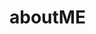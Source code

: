 # aboutME

<html>
  <head>
    <title>About Me!</title>
    <script>
      function showFunFact() {
        alert("Fun fact: I once stayed up all night finishing a novel and still can go to class the next morning!");
      }

      // greeting animation
      let msg = "Welcome!";
      let i = 0;
      function typeGreeting() {
        if (i < msg.length) {
          document.getElementById("greeting").innerHTML += msg.charAt(i);
          i++;
          setTimeout(typeGreeting, 100);
        }
      }
      window.onload = typeGreeting;
    </script>
  </head>

  <body style="background-color: #f0f8ff; font-family: Arial, sans-serif; text-align: center;">
    <h1 id="greeting" style="color: #2e4a7d; height: 30px;"></h1>

    <h1 style="color: #2e4a7d;">Hi! I'm Nawapas Jornpagdee</h1>
    <p>My nickname is <b>new</b>.</p>

    <img src="IMG_0329.JPG" alt="Photo of ME" width="300" style="border-radius: 10px; border: 2px solid #ccc;">

    <h2 style="color: #2e4a7d;">About Me</h2>
    <p>I am an engineering student at <b>Chulalongkorn University</b>.</p>
    <p>Right now I am focusing on learning more coding skills and also studying about sustainable city development.</p>

    <h2 style="color: #2e4a7d;">My Hobbies</h2>
    <ul style="list-style-type: square; display: inline-block; text-align: left;">
      <li>Read novels</li>
      <li>Play mobile games</li>
    </ul>

    <h2 style="color: #2e4a7d;">Current Focus</h2>
    <ul style="list-style-type: circle; display: inline-block; text-align: left;">
      <li>Improve my coding skills</li>
      <li>Learn Japanese so I can understand anime</li>
    </ul>

    <button onclick="showFunFact()" style="background-color: #2e4a7d; color: white; border: none; padding: 10px 20px; border-radius: 10px; cursor: pointer; margin-top: 20px;">
      Click for a fun fact!
    </button>

    <h2 style="color: #2e4a7d;">Thank You!</h2>
    <p style="font-style: italic;">"Just created this while I'm bored" web page :)</p>

    <hr style="width: 60%; margin-top: 30px;">
    <p style="font-size: 12px; color: gray;">© 2025 Nawapas Jornpagdee</p>
  </body>
</html>
